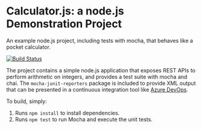 Calculator.js: a node.js Demonstration Project
==============================================
An example node.js project, including tests with mocha, that behaves like
a pocket calculator.

[![Build Status](https://dev.azure.com/holly010621/Integrating%20External%20Source%20Control%20with%20Azure%20Pipelines/_apis/build/status/Holly010621.calculator?branchName=master)](https://dev.azure.com/holly010621/Integrating%20External%20Source%20Control%20with%20Azure%20Pipelines/_build/latest?definitionId=29&branchName=master)

The project contains a simple node.js application that exposes REST APIs
to perform arithmetic on integers, and provides a test suite with mocha
and chai.  The `mocha-junit-reporters` package is included to provide XML
output that can be presented in a continuous integration tool like
[Azure DevOps](https://azure.com/devops).

To build, simply:

1. Runs `npm install` to install dependencies.
2. Runs `npm test` to run Mocha and execute the unit tests.

